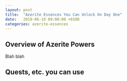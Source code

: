 ```yaml
---
layout: post
title:  "Azerite Essences You Can Unlock On Day One"
date:   2019-06-10 09:00:00 +0100
categories: azerite-essences
---
```


<script>var whTooltips = {colorLinks: true, iconizeLinks: true, renameLinks: true};</script>
<script src="https://wow.zamimg.com/widgets/power.js"></script>

## Overview of Azerite Powers

Blah blah

## Quests, etc. you can use
